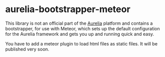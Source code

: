 # aurelia-bootstrapper-meteor

This library is not an official part of the [Aurelia](http://www.aurelia.io/) platform and contains a bootstrapper, for use with Meteor, which sets up the default configuration for the Aurelia framework and gets you up and running quick and easy.

You have to add a meteor plugin to load html files as static files. It will be published very soon.
